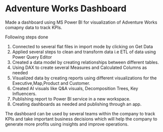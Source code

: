 # Adventure Works Dashboard

Made a dashboard using MS Power BI for visualization of Adventure Works comapny data to track KPIs.

Following steps done
1. Connected to several flat files in import mode by clicking on Get Data
2. Applied several steps to clean and transform data i.e ETL of data using Power Query Editor
3. Created a data model by creating relationships between different tables.
4. Using DAX to create several Measures and Calculated Columns as needed
5. Visualized data by creating reports using different visualizations for the Executive,Map,Product and Customer.
6. Created AI visuals like Q&A visuals, Decomposition Trees, Key Influencers.
7. Publishing report to Power BI service in a new workspace.
8. Creating dashboards as needed and publishing through an app.

 The dashboard can be used by several teams within the company to track KPIs and take important business decisions
  which will help the company to generate more profits using insights and improve operations.

